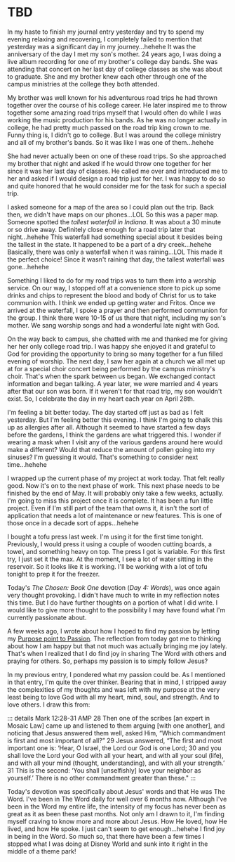 # TBD

In my haste to finish my journal entry yesterday and try to spend my evening relaxing and recovering, I completely failed to mention that yesterday was a significant day in my journey...hehehe It was the anniversary of the day I met my son's mother. 24 years ago, I was doing a live album recording for one of my brother's college day bands. She was attending that concert on her last day of college classes as she was about to graduate. She and my brother knew each other through one of the campus ministries at the college they both attended.

My brother was well known for his adventurous road trips he had thrown together over the course of his college career. He later inspired me to throw together some amazing road trips myself that I would often do while I was working the music production for his bands. As he was no longer actually in college, he had pretty much passed on the road trip king crown to me. Funny thing is, I didn't go to college. But I was around the college ministry and all of my brother's bands. So it was like I was one of them...hehehe

She had never actually been on one of these road trips. So she approached my brother that night and asked if he would throw one together for her since it was her last day of classes. He called me over and introduced me to her and asked if I would design a road trip just for her. I was happy to do so and quite honored that he would consider me for the task for such a special trip.

I asked someone for a map of the area so I could plan out the trip. Back then, we didn't have maps on our phones...LOL So this was a paper map. Someone spotted the *tallest waterfall in Indiana*. It was about a 30 minute or so drive away. Definitely close enough for a road trip later that night...hehehe This waterfall had something special about it besides being the tallest in the state. It happened to be a part of a dry creek...hehehe Basically, there was only a waterfall when it was raining...LOL This made it the perfect choice! Since it wasn't raining that day, the tallest waterfall was gone...hehehe

Something I liked to do for my road trips was to turn them into a worship service. On our way, I stopped off at a convenience store to pick up some drinks and chips to represent the blood and body of Christ for us to take communion with. I think we ended up getting water and Fritos. Once we arrived at the waterfall, I spoke a prayer and then performed communion for the group. I think there were 10-15 of us there that night, including my son's mother. We sang worship songs and had a wonderful late night with God.

On the way back to campus, she chatted with me and thanked me for giving her her only college road trip. I was happy she enjoyed it and grateful to God for providing the opportunity to bring so many together for a fun filled evening of worship. The next day, I saw her again at a church we all met up at for a special choir concert being performed by the campus ministry's choir. That's when the spark between us began. We exchanged contact information and began talking. A year later, we were married and 4 years after that our son was born. If it weren't for that road trip, my son wouldn't exist. So, I celebrate the day in my heart each year on April 28th.

I'm feeling a bit better today. The day started off just as bad as I felt yesterday. But I'm feeling better this evening. I think I'm going to chalk this up as allergies after all. Although it seemed to have started a few days before the gardens, I think the gardens are what triggered this. I wonder if wearing a mask when I visit any of the various gardens around here would make a different? Would that reduce the amount of pollen going into my sinuses? I'm guessing it would. That's something to consider next time...hehehe

I wrapped up the current phase of my project at work today. That felt really good. Now it's on to the next phase of work. This next phase needs to be finished by the end of May. It will probably only take a few weeks, actually. I'm going to miss this project once it is complete. It has been a fun little project. Even if I'm still part of the team that owns it, it isn't the sort of application that needs a lot of maintenance or new features. This is one of those once in a decade sort of apps...hehehe

I bought a tofu press last week. I'm using it for the first time tonight. Previously, I would press it using a couple of wooden cutting boards, a towel, and something heavy on top. The press I got is variable. For this first try, I just set it the max. At the moment, I see a lot of water sitting in the reservoir. So it looks like it is working. I'll be working with a lot of tofu tonight to prep it for the freezer.

Today's *The Chosen: Book One* devotion (*Day 4: Words*), was once again very thought provoking. I didn't have much to write in my reflection notes this time. But I do have further thoughts on a portion of what I did write. I would like to give more thought to the possibility I may have found what I'm currently passionate about.

A few weeks ago, I wrote about how I hoped to find my passion by letting my [Purpose point to Passion](12_purpose-passion). The reflection from today got me to thinking about how I am happy but that not much was actually bringing me joy lately. That's when I realized that I do find joy in sharing The Word with others and praying for others. So, perhaps my passion is to simply follow Jesus?

In my previous entry, I pondered what my passion could be. As I mentioned in that entry, I'm quite the over thinker. Bearing that in mind, I stripped away the complexities of my thoughts and was left with my purpose at the very least being to love God with all my heart, mind, soul, and strength. And to love others. I draw this from:

::: details Mark 12:28-31 AMP
28 Then one of the scribes [an expert in Mosaic Law] came up and listened to them arguing [with one another], and noticing that Jesus answered them well, asked Him, “Which commandment is first and most important of all?” 29 Jesus answered, “The first and most important one is: ‘Hear, O Israel, the Lord our God is one Lord; 30 and you shall love the Lord your God with all your heart, and with all your soul (life), and with all your mind (thought, understanding), and with all your strength.’ 31 This is the second: ‘You shall [unselfishly] love your neighbor as yourself.’ There is no other commandment greater than these."
:::

Today's devotion was specifically about Jesus' words and that He was The Word. I've been in The Word daily for well over 6 months now. Although I've been in the Word my entire life, the intensity of my focus has never been as great as it as been these past months. Not only am I drawn to it, I'm finding myself craving to know more and more about Jesus. How He loved, how He lived, and how He spoke. I just can't seem to get enough...hehehe I find joy in being in the Word. So much so, that there have been a few times I stopped what I was doing at Disney World and sunk into it right in the middle of a theme park!